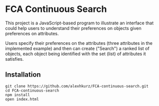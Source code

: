 # FCA Continuous Search

This project is a JavaScript-based program to illustrate an interface that could help users to understand their preferences on objects given preferences on attributes.

Users specify their preferences on the attributes (three attributes in the implemented example) and then can create ("Search") a ranked list of objects, each object being identified with the set (list) of attributes it satisfies.

## Installation

```
git clone https://github.com/alexhkurz/FCA-continuous-search.git
cd FCA-continuous-search
npm install
open index.html
```

